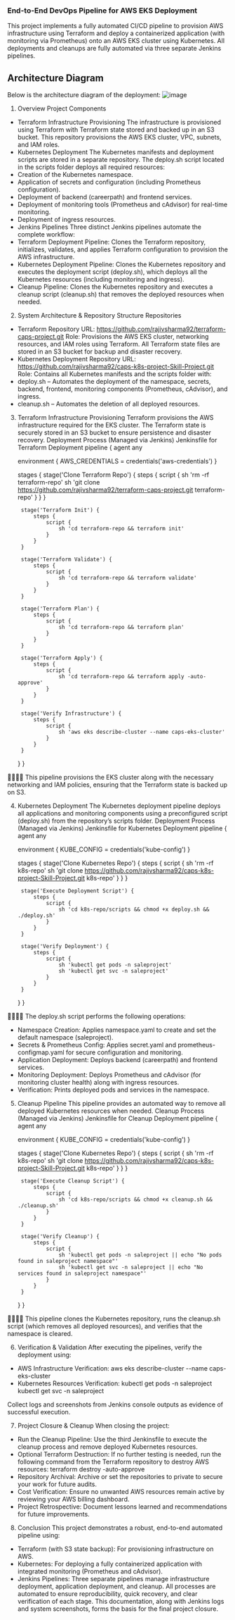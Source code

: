 ### End-to-End DevOps Pipeline for AWS EKS Deployment
This project implements a fully automated CI/CD pipeline to provision AWS infrastructure using Terraform and deploy a containerized application (with monitoring via Prometheus) onto an AWS EKS cluster using Kubernetes. All deployments and cleanups are fully automated via three separate Jenkins pipelines.
## Architecture Diagram
Below is the architecture diagram of the deployment:
![image](https://github.com/user-attachments/assets/4a35e05b-b069-4c4c-a903-3a92a25a0013)

1. Overview
Project Components
- Terraform Infrastructure Provisioning
The infrastructure is provisioned using Terraform with Terraform state stored and backed up in an S3 bucket. This repository provisions the AWS EKS cluster, VPC, subnets, and IAM roles.
- Kubernetes Deployment
The Kubernetes manifests and deployment scripts are stored in a separate repository. The deploy.sh script located in the scripts folder deploys all required resources:
- Creation of the Kubernetes namespace.
- Application of secrets and configuration (including Prometheus configuration).
- Deployment of backend (careerpath) and frontend services.
- Deployment of monitoring tools (Prometheus and cAdvisor) for real-time monitoring.
- Deployment of ingress resources.
- Jenkins Pipelines
Three distinct Jenkins pipelines automate the complete workflow:
- Terraform Deployment Pipeline: Clones the Terraform repository, initializes, validates, and applies Terraform configuration to provision the AWS infrastructure.
- Kubernetes Deployment Pipeline: Clones the Kubernetes repository and executes the deployment script (deploy.sh), which deploys all the Kubernetes resources (including monitoring and ingress).
- Cleanup Pipeline: Clones the Kubernetes repository and executes a cleanup script (cleanup.sh) that removes the deployed resources when needed.

2. System Architecture & Repository Structure
Repositories
- Terraform Repository
URL: https://github.com/rajivsharma92/terraform-caps-project.git
Role: Provisions the AWS EKS cluster, networking resources, and IAM roles using Terraform. All Terraform state files are stored in an S3 bucket for backup and disaster recovery.
- Kubernetes Deployment Repository
URL: https://github.com/rajivsharma92/caps-k8s-project-Skill-Project.git
Role: Contains all Kubernetes manifests and the scripts folder with:
- deploy.sh – Automates the deployment of the namespace, secrets, backend, frontend, monitoring components (Prometheus, cAdvisor), and ingress.
- cleanup.sh – Automates the deletion of all deployed resources.

3. Terraform Infrastructure Provisioning
Terraform provisions the AWS infrastructure required for the EKS cluster. The Terraform state is securely stored in an S3 bucket to ensure persistence and disaster recovery.
Deployment Process (Managed via Jenkins)
Jenkinsfile for Terraform Deployment
pipeline {
    agent any
    
    environment {
        AWS_CREDENTIALS = credentials('aws-credentials')
    }

    stages {
        stage('Clone Terraform Repo') {
            steps {
                script {
                    sh 'rm -rf terraform-repo'
                    sh 'git clone https://github.com/rajivsharma92/terraform-caps-project.git terraform-repo'
                }
            }
        }

        stage('Terraform Init') {
            steps {
                script {
                    sh 'cd terraform-repo && terraform init'
                }
            }
        }

        stage('Terraform Validate') {
            steps {
                script {
                    sh 'cd terraform-repo && terraform validate'
                }
            }
        }

        stage('Terraform Plan') {
            steps {
                script {
                    sh 'cd terraform-repo && terraform plan'
                }
            }
        }

        stage('Terraform Apply') {
            steps {
                script {
                    sh 'cd terraform-repo && terraform apply -auto-approve'
                }
            }
        }

        stage('Verify Infrastructure') {
            steps {
                script {
                    sh 'aws eks describe-cluster --name caps-eks-cluster'
                }
            }
        }
    }
}


This pipeline provisions the EKS cluster along with the necessary networking and IAM policies, ensuring that the Terraform state is backed up on S3.

4. Kubernetes Deployment
The Kubernetes deployment pipeline deploys all applications and monitoring components using a preconfigured script (deploy.sh) from the repository’s scripts folder.
Deployment Process (Managed via Jenkins)
Jenkinsfile for Kubernetes Deployment
pipeline {
    agent any
    
    environment {
        KUBE_CONFIG = credentials('kube-config')
    }

    stages {
        stage('Clone Kubernetes Repo') {
            steps {
                script {
                    sh 'rm -rf k8s-repo'
                    sh 'git clone https://github.com/rajivsharma92/caps-k8s-project-Skill-Project.git k8s-repo'
                }
            }
        }

        stage('Execute Deployment Script') {
            steps {
                script {
                    sh 'cd k8s-repo/scripts && chmod +x deploy.sh && ./deploy.sh'
                }
            }
        }

        stage('Verify Deployment') {
            steps {
                script {
                    sh 'kubectl get pods -n saleproject'
                    sh 'kubectl get svc -n saleproject'
                }
            }
        }
    }
}


The deploy.sh script performs the following operations:
- Namespace Creation: Applies namespace.yaml to create and set the default namespace (saleproject).
- Secrets & Prometheus Config: Applies secret.yaml and prometheus-configmap.yaml for secure configuration and monitoring.
- Application Deployment: Deploys backend (careerpath) and frontend services.
- Monitoring Deployment: Deploys Prometheus and cAdvisor (for monitoring cluster health) along with ingress resources.
- Verification: Prints deployed pods and services in the namespace.

5. Cleanup Pipeline
This pipeline provides an automated way to remove all deployed Kubernetes resources when needed.
Cleanup Process (Managed via Jenkins)
Jenkinsfile for Cleanup Deployment
pipeline {
    agent any
    
    environment {
        KUBE_CONFIG = credentials('kube-config')
    }
    
    stages {
        stage('Clone Kubernetes Repo') {
            steps {
                script {
                    sh 'rm -rf k8s-repo'
                    sh 'git clone https://github.com/rajivsharma92/caps-k8s-project-Skill-Project.git k8s-repo'
                }
            }
        }
        
        stage('Execute Cleanup Script') {
            steps {
                script {
                    sh 'cd k8s-repo/scripts && chmod +x cleanup.sh && ./cleanup.sh'
                }
            }
        }
        
        stage('Verify Cleanup') {
            steps {
                script {
                    sh 'kubectl get pods -n saleproject || echo "No pods found in saleproject namespace"'
                    sh 'kubectl get svc -n saleproject || echo "No services found in saleproject namespace"'
                }
            }
        }
    }
}


This pipeline clones the Kubernetes repository, runs the cleanup.sh script (which removes all deployed resources), and verifies that the namespace is cleared.

6. Verification & Validation
After executing the pipelines, verify the deployment using:
- AWS Infrastructure Verification:
aws eks describe-cluster --name caps-eks-cluster
- Kubernetes Resources Verification:
kubectl get pods -n saleproject
kubectl get svc -n saleproject


Collect logs and screenshots from Jenkins console outputs as evidence of successful execution.

7. Project Closure & Cleanup
When closing the project:
- Run the Cleanup Pipeline:
Use the third Jenkinsfile to execute the cleanup process and remove deployed Kubernetes resources.
- Optional Terraform Destruction:
If no further testing is needed, run the following command from the Terraform repository to destroy AWS resources:
terraform destroy -auto-approve
- Repository Archival:
Archive or set the repositories to private to secure your work for future audits.
- Cost Verification:
Ensure no unwanted AWS resources remain active by reviewing your AWS billing dashboard.
- Project Retrospective:
Document lessons learned and recommendations for future improvements.

8. Conclusion
This project demonstrates a robust, end-to-end automated pipeline using:
- Terraform (with S3 state backup): For provisioning infrastructure on AWS.
- Kubernetes: For deploying a fully containerized application with integrated monitoring (Prometheus and cAdvisor).
- Jenkins Pipelines: Three separate pipelines manage infrastructure deployment, application deployment, and cleanup.
All processes are automated to ensure reproducibility, quick recovery, and clear verification of each stage. This documentation, along with Jenkins logs and system screenshots, forms the basis for the final project closure.


